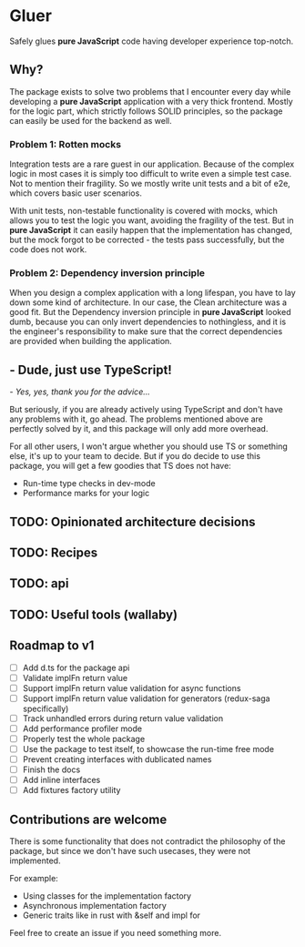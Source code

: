 # Gluer

Safely glues **pure JavaScript** code having developer experience top-notch.

## Why?

The package exists to solve two problems that I encounter every day while developing a **pure JavaScript** application with a very thick frontend. Mostly for the logic part, which strictly follows SOLID principles, so the package can easily be used for the backend as well.

### Problem 1: Rotten mocks

Integration tests are a rare guest in our application. Because of the complex logic in most cases it is simply too difficult to write even a simple test case. Not to mention their fragility. So we mostly write unit tests and a bit of e2e, which covers basic user scenarios.

With unit tests, non-testable functionality is covered with mocks, which allows you to test the logic you want, avoiding the fragility of the test. But in **pure JavaScript** it can easily happen that the implementation has changed, but the mock forgot to be corrected - the tests pass successfully, but the code does not work.

### Problem 2: Dependency inversion principle

When you design a complex application with a long lifespan, you have to lay down some kind of architecture. In our case, the Clean architecture was a good fit. But the Dependency inversion principle in **pure JavaScript** looked dumb, because you can only invert dependencies to nothingless, and it is the engineer's responsibility to make sure that the correct dependencies are provided when building the application.

## - Dude, just use TypeScript!

_\- Yes, yes, thank you for the advice..._

But seriously, if you are already actively using TypeScript and don't have any problems with it, go ahead. The problems mentioned above are perfectly solved by it, and this package will only add more overhead.

For all other users, I won't argue whether you should use TS or something else, it's up to your team to decide. But if you do decide to use this package, you will get a few goodies that TS does not have:

- Run-time type checks in dev-mode
- Performance marks for your logic

## TODO: Opinionated architecture decisions

## TODO: Recipes

## TODO: api

## TODO: Useful tools (wallaby)

## Roadmap to v1

- [ ] Add d.ts for the package api
- [ ] Validate implFn return value
- [ ] Support implFn return value validation for async functions
- [ ] Support implFn return value validation for generators (redux-saga specifically)
- [ ] Track unhandled errors during return value validation
- [ ] Add performance profiler mode
- [ ] Properly test the whole package
- [ ] Use the package to test itself, to showcase the run-time free mode
- [ ] Prevent creating interfaces with dublicated names
- [ ] Finish the docs
- [ ] Add inline interfaces
- [ ] Add fixtures factory utility

## Contributions are welcome

There is some functionality that does not contradict the philosophy of the package, but since we don't have such usecases, they were not implemented.

For example:

- Using classes for the implementation factory
- Asynchronous implementation factory
- Generic traits like in rust with &self and impl for

Feel free to create an issue if you need something more.
